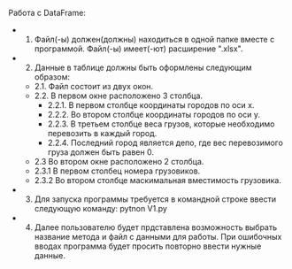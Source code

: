 Работа с DataFrame:
* 1. Файл(-ы) должен(должны) находиться в одной папке вместе с программой. Файл(-ы) имеет(-ют) расширение ".xlsx".<br/>
* 2. Данные в таблице должны быть оформлены следующим образом:<br/>
  * 2.1. Файл состоит из двух окон. <br/>
  * 2.2. В первом окне расположено 3 столбца. <br/> 
    * 2.2.1. В первом столбце координаты городов по оси x.<br/>
    * 2.2.2. Во втором столбце координаты городов по оси y.<br/>
    * 2.2.3. В третьем столбце веса грузов, которые необходимо перевозить в каждый город.<br/>
    * 2.2.4. Последний город является депо, где вес перевозимого груза должен быть равен 0.<br/>
  * 2.3 Во втором окне расположено 2 столбца.<br/>
   * 2.3.1 В первом столбец номера грузовиков.<br/>
   * 2.3.2 Во втором столбце маскимальная вместимость грузовика.<br/>
* 3. Для запуска программы требуется в командной строке ввести следующую команду: pytnon V1.py<br/>
* 4. Далее пользователю будет прдставлена возможность выбрать название метода и файл с данными для работы. При ошибочных вводах программа будет просить повторно ввести нужные данные.

